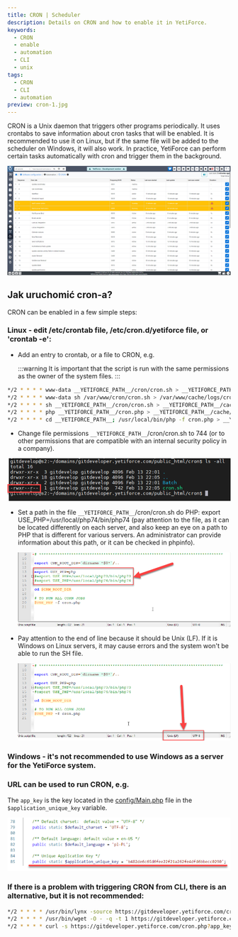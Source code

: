 ```yaml
---
title: CRON | Scheduler
description: Details on CRON and how to enable it in YetiForce.
keywords:
  - CRON
  - enable
  - automation
  - CLI
  - unix
tags:
  - CRON
  - CLI
  - automation
preview: cron-1.jpg
---
```


CRON is a Unix daemon that triggers other programs periodically. It uses crontabs to save information about cron tasks that will be enabled. It is recommended to use it on Linux, but if the same file will be added to the scheduler on Windows, it will also work. In practice, YetiForce can perform certain tasks automatically with cron and trigger them in the background.

![cron](cron-1.jpg)

## Jak uruchomić cron-a?

CRON can be enabled in a few simple steps:

### Linux - edit /etc/crontab file, /etc/cron.d/yetiforce file, or 'crontab -e':

- Add an entry to crontab, or a file to CRON, e.g.

  :::warning
  It is important that the script is run with the same permissions as the owner of the system files.
  :::

```bash
*/2 * * * * www-data __YETIFORCE_PATH__/cron/cron.sh > __YETIFORCE_PATH__/cache/logs/cron.log 2>&1
*/2 * * * * www-data sh /var/www/cron/cron.sh > /var/www/cache/logs/cron.log 2>&1
*/2 * * * * sh __YETIFORCE_PATH__/cron/cron.sh > __YETIFORCE_PATH__/cache/logs/cron.log 2>&1
*/2 * * * * php __YETIFORCE_PATH__/cron.php > __YETIFORCE_PATH__/cache/logs/cron.log 2>&1
*/2 * * * * cd __YETIFORCE_PATH__; /usr/local/bin/php -f cron.php > __YETIFORCE_PATH__/cache/logs/cron.log 2>&1
```

- Change file permissions `__YETIFORCE_PATH__`/cron/cron.sh to 744 (or to other permissions that are compatible with an internal security policy in a company).

![cron](cron-2.png)

- Set a path in the file `__YETIFORCE_PATH__`/cron/cron.sh do PHP: export USE_PHP=/usr/local/php74/bin/php74 (pay attention to the file, as it can be located differently on each server, and also keep an eye on a path to PHP that is different for various servers. An administrator can provide information about this path, or it can be checked in phpinfo).

  ![cron](cron-3.png)

- Pay attention to the end of line because it should be Unix (LF). If it is Windows on Linux servers, it may cause errors and the system won't be able to run the SH file.

  ![cron](cron-4.png)

### Windows - it's not recommended to use Windows as a server for the YetiForce system.

### URL can be used to run CRON, e.g.

The `app_key` is the key located in the [config/Main.php](https://doc.yetiforce.com/code/classes/Config-Main.html#property_application_unique_key) file in the `$application_unique_key` variable.

![cron](cron-5.png)

### If there is a problem with triggering CRON from CLI, there is an alternative, but it is not recommended:

```bash
*/2 * * * * /usr/bin/lynx -source https://gitdeveloper.yetiforce.com/cron.php?app_key=xxxx
*/2 * * * * /usr/bin/wget -O - -q -t 1 https://gitdeveloper.yetiforce.com/cron.php?app_key=xxxx
*/2 * * * * curl -s https://gitdeveloper.yetiforce.com/cron.php?app_key=xxxx
```
